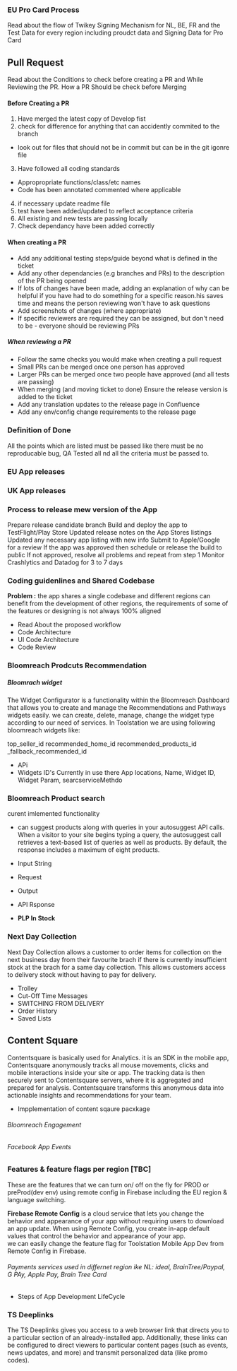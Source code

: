### EU Pro Card Process

Read about the flow of Twikey Signing Mechanism for NL, BE, FR and the Test Data for every region including proudct data and Signing Data for Pro Card

## Pull Request

Read about the Conditions to check before creating a PR and While Reviewing the PR. How a PR Should be check before Merging
#### Before Creating a PR

1. Have merged the latest copy of Develop fist
2. check for difference for anything that can accidently commited to the branch
- look out for files that should not be in commit but can be in the   git igonre file
3. Have followed all coding standards
- Appropropriate functions/class/etc names
- Code has been annotated commented where applicable
4. if necessary update readme file
5. test have been added/updated to reflect acceptance criteria
6. All existing and new tests are passing locally
7. Check dependancy have been added correctly 

#### When creating a PR

- Add any additional testing steps/guide beyond what is defined in the ticket
- Add any other dependancies (e.g branches and PRs) to the description of the PR being opened
- If lots of changes have been made, adding an explanation of why can be helpful if you have had to do something for a specific reason.his saves time and means the person reviewing won't have to ask questions
- Add screenshots of changes (where appropriate)
- If specific reviewers are required they can be assigned, but don't need to be - everyone should be reviewing PRs

##### When reviewing a PR

- Follow the same checks you would make when creating a pull request
- Small PRs can be merged once one person has approved
- Larger PRs can be merged once two people have approved (and all tests are passing)
- When merging (and moving ticket to done) Ensure the release version is added to the ticket
- Add any translation updates to the release page in Confluence
- Add any env/config change requirements to the release page

### Definition of Done

All the points which are listed must be passed like there must be no reproducable bug, QA Tested all nd all the criteria must be passed to.

### EU App releases

### UK App releases


### Process to release mew version of the App

Prepare release candidate branch
Build and deploy the app to TestFlight/Play Store
Updated release notes on the App Stores listings
Updated any necessary app listing with new info
Submit to Apple/Google for a review
If the app was approved then schedule or release the build to public
If not approved, resolve all problems and repeat from step 1
Monitor Crashlytics and Datadog for 3 to 7 days

### Coding guidenlines and Shared Codebase

**Problem :** the app shares a single codebase and different regions can benefit from the development of other regions, the requirements of some of the features or designing is not always 100% aligned

 - Read About the proposed workflow 
 - Code Architecture  
 - UI Code Architecture
 - Code Review


 ### Bloomreach Prodcuts Recommendation

 ##### Bloomrach widget 
 The Widget Configurator is a functionality within the Bloomreach Dashboard that allows you to create and manage the Recommendations and Pathways widgets easily. we can create, delete, manage, change the widget type according to our need of services.
 In Toolstation we are using following bloomreach widgets like:

 top_seller_id
 recommended_home_id
 recommended_products_id
 _fallback_recommended_id

 - APi
 - Widgets ID's Currently in use there App locations, Name, Widget ID, Widget Param, searcserviceMethdo

 ### Bloomreach Product search

 curent imlemented functionality

 - can suggest products along with queries in your autosuggest API calls. When a visitor to your site begins typing a query, the autosuggest call retrieves a text-based list of queries as well as products. By default, the response includes a maximum of eight products.

- Input String
- Request
- Output
- API Rsponse
-  **PLP In Stock** 

### Next Day Collection 

Next Day Collection allows a customer to order items for collection on the next business day from their favourite brach if there is currently insufficient stock at the brach for a same day collection. This allows customers access to delivery stock without having to pay for delivery.

- Trolley 
- Cut-Off Time Messages
- SWITCHING FROM DELIVERY
- Order History
- Saved Lists


## Content Square

Contentsquare is basically used for Analytics. it is an SDK in the mobile app, Contentsquare anonymously tracks all mouse movements, clicks and mobile interactions inside your site or app. The tracking data is then securely sent to Contentsquare servers, where it is aggregated and prepared for analysis. Contentsquare transforms this anonymous data into actionable insights and recommendations for your team.

- Impplementation of content sqaure pacxkage


###### Bloomreach Engagement
###### Facebook App Events


### Features & feature flags per region [TBC]

These are the features that we can turn on/ off on the fly for PROD or preProd(dev env) using remote config in Firebase including the EU region & language switching. 

**Firebase Remote Config** is a cloud service that lets you change the behavior and appearance of your app without requiring users to download an app update. When using Remote Config, you create in-app default values that control the behavior and appearance of your app.  
we can easily change the feature flag for Toolstation Mobile App Dev from Remote Config in Firebase.

###### Payments services used in differnet region ike NL: ideal, BrainTree/Paypal, G PAy, Apple Pay, Brain Tree Card

- Steps of App Development LifeCycle
### TS Deeplinks

The TS Deeplinks gives you access to a web browser link that directs you to a particular section of an already-installed app. Additionally, these links can be configured to direct viewers to particular content pages (such as events, news updates, and more) and transmit personalized data (like promo codes).

